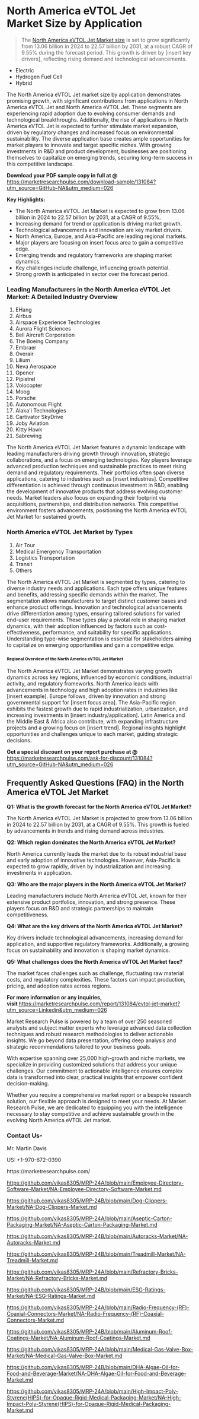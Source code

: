 
<h1>North America eVTOL Jet Market&nbsp;Size by Application</h1><blockquote><p>The <a href="https://marketresearchpulse.com/download-sample/131084?utm_source=GitHub-NA&amp;utm_medium=026">North America eVTOL Jet Market size</a> is set to grow significantly from 13.06 billion in 2024 to 22.57 billion by 2031, at a robust CAGR of 9.55% during the forecast period. This growth is driven by [insert key drivers], reflecting rising demand and technological advancements.</p></blockquote><ul><li>Electric<li> Hydrogen Fuel Cell<li> Hybrid</li></ul><p>The North America eVTOL Jet market size by application demonstrates promising growth, with significant contributions from applications in North America eVTOL Jet and North America eVTOL Jet. These segments are experiencing rapid adoption due to evolving consumer demands and technological breakthroughs. Additionally, the rise of applications in North America eVTOL Jet is expected to further stimulate market expansion, driven by regulatory changes and increased focus on environmental sustainability. The diverse application base creates ample opportunities for market players to innovate and target specific niches. With growing investments in R&D and product development, businesses are positioning themselves to capitalize on emerging trends, securing long-term success in this competitive landscape.</p><p><strong>Download your PDF sample copy in full at @ </strong><a href="https://marketresearchpulse.com/download-sample/131084?utm_source=GitHub-NA&amp;utm_medium=026">https://marketresearchpulse.com/download-sample/131084?utm_source=GitHub-NA&amp;utm_medium=026</a></p><p><strong>Key Highlights: </strong></p><ul><li>The North America eVTOL Jet Market is expected to grow from 13.06 billion in 2024 to 22.57 billion by 2031, at a CAGR of 9.55%.</li><li>Increasing demand for trend or application is driving market growth.</li><li>Technological advancements and innovation are key market drivers.</li><li>North America, Europe, and Asia-Pacific are leading regional markets.</li><li>Major players are focusing on insert focus area to gain a competitive edge.</li><li>Emerging trends and regulatory frameworks are shaping market dynamics.</li><li>Key challenges include challenge, influencing growth potential.</li><li>Strong growth is anticipated in sector over the forecast period.</li></ul><h3>Leading Manufacturers in the North America eVTOL Jet Market: A Detailed Industry Overview</h3><ol><li>EHang</li><li>Airbus</li><li>Airspace Experience Technologies</li><li>Aurora Flight Sciences</li><li>Bell Aircraft Corporation</li><li>The Boeing Company</li><li>Embraer</li><li>Overair</li><li>Lilium</li><li>Neva Aerospace</li><li>Opener</li><li>Pipistrel</li><li>Volocopter</li><li>Moog</li><li>Porsche</li><li>Autonomous Flight</li><li>Alaka'i Technologies</li><li>Cartivator SkyDrive</li><li>Joby Aviation</li><li>Kitty Hawk</li><li>Sabrewing</li></ol><div class="flex max-w-full flex-col flex-grow"><div class="min-h-8 text-message flex w-full flex-col items-end gap-2 whitespace-normal break-words [.text-message+&amp;]:mt-5" dir="auto" data-message-author-role="assistant" data-message-id="fd8432e4-4910-450d-b182-61b7bfb0a01f" data-message-model-slug="gpt-4o"><div class="flex w-full flex-col gap-1 empty:hidden first:pt-[3px]"><div class="markdown prose w-full break-words dark:prose-invert light"><p>The North America eVTOL Jet Market features a dynamic landscape with leading manufacturers driving growth through innovation, strategic collaborations, and a focus on emerging technologies. Key players leverage advanced production techniques and sustainable practices to meet rising demand and regulatory requirements. Their portfolios often span diverse applications, catering to industries such as [insert industries]. Competitive differentiation is achieved through continuous investment in R&amp;D, enabling the development of innovative products that address evolving customer needs. Market leaders also focus on expanding their footprint via acquisitions, partnerships, and distribution networks. This competitive environment fosters advancements, positioning the North America eVTOL Jet Market for sustained growth.</p></div></div></div></div><h3>North America eVTOL Jet Market by Types</h3><ol><li>Air Tour<li> Medical Emergency Transportation<li> Logistics Transportation<li> Transit<li> Others</li></ol><div class="flex max-w-full flex-col flex-grow"><div class="min-h-8 text-message flex w-full flex-col items-end gap-2 whitespace-normal break-words [.text-message+&amp;]:mt-5" dir="auto" data-message-author-role="assistant" data-message-id="084470be-0bb7-4664-bddf-5156b4f41249" data-message-model-slug="gpt-4o-mini"><div class="flex w-full flex-col gap-1 empty:hidden first:pt-[3px]"><div class="markdown prose w-full break-words dark:prose-invert light"><p>The North America eVTOL Jet Market is segmented by types, catering to diverse industry needs and applications. Each type offers unique features and benefits, addressing specific demands within the market. The segmentation allows manufacturers to target distinct customer bases and enhance product offerings. Innovation and technological advancements drive differentiation among types, ensuring tailored solutions for varied end-user requirements. These types play a pivotal role in shaping market dynamics, with their adoption influenced by factors such as cost-effectiveness, performance, and suitability for specific applications. Understanding type-wise segmentation is essential for stakeholders aiming to capitalize on emerging opportunities and gain a competitive edge.</p></div></div></div></div><h3><span style="font-size: 11px;">Regional Overview of the North America eVTOL Jet Market</span></h3><div class="flex max-w-full flex-col flex-grow"><div class="min-h-8 text-message flex w-full flex-col items-end gap-2 whitespace-normal break-words [.text-message+&amp;]:mt-5" dir="auto" data-message-author-role="assistant" data-message-id="e9038762-ce64-4e30-91c9-9bd413514231" data-message-model-slug="gpt-4o-mini"><div class="flex w-full flex-col gap-1 empty:hidden first:pt-[3px]"><div class="markdown prose w-full break-words dark:prose-invert light"><p>The North America eVTOL Jet Market demonstrates varying growth dynamics across key regions, influenced by economic conditions, industrial activity, and regulatory frameworks. North America leads with advancements in technology and high adoption rates in industries like [insert example]. Europe follows, driven by innovation and strong governmental support for [insert focus area]. The Asia-Pacific region exhibits the fastest growth due to rapid industrialization, urbanization, and increasing investments in [insert industry/application]. Latin America and the Middle East &amp; Africa also contribute, with expanding infrastructure projects and a growing focus on [insert trend]. Regional insights highlight opportunities and challenges unique to each market, guiding strategic decisions.</p></div></div></div></div><p><strong>Get a special discount on your report purchase at @ </strong><a href="https://marketresearchpulse.com/ask-for-discount/131084?utm_source=GitHub-NA&amp;utm_medium=026">https://marketresearchpulse.com/ask-for-discount/131084?utm_source=GitHub-NA&amp;utm_medium=026</a></p><h2>Frequently Asked Questions (FAQ) in the North America eVTOL Jet Market</h2><p><strong>Q1: What is the growth forecast for the North America eVTOL Jet Market?</strong></p><p>The North America eVTOL Jet Market is projected to grow from 13.06 billion in 2024 to 22.57 billion by 2031, at a CAGR of 9.55%. This growth is fueled by advancements in trends and rising demand across industries.</p><p><strong>Q2: Which region dominates the North America eVTOL Jet Market?</strong></p><p>North America currently leads the market due to its robust industrial base and early adoption of innovative technologies. However, Asia-Pacific is expected to grow rapidly, driven by industrialization and increasing investments in application.</p><p><strong>Q3: Who are the major players in the North America eVTOL Jet Market?</strong></p><p>Leading manufacturers include North America eVTOL Jet, known for their extensive product portfolios, innovation, and strong presence. These players focus on R&amp;D and strategic partnerships to maintain competitiveness.</p><p><strong>Q4: What are the key drivers of the North America eVTOL Jet Market?</strong></p><p>Key drivers include technological advancements, increasing demand for application, and supportive regulatory frameworks. Additionally, a growing focus on sustainability and innovation is shaping market dynamics.</p><p><strong>Q5: What challenges does the North America eVTOL Jet Market face?</strong></p><p>The market faces challenges such as challenge, fluctuating raw material costs, and regulatory complexities. These factors can impact production, pricing, and adoption rates across regions.</p><p><strong>For more information or any inquiries, visit&nbsp;</strong><a href="https://marketresearchpulse.com/report/131084/evtol-jet-market?utm_source=Linkedin&utm_medium=026">https://marketresearchpulse.com/report/131084/evtol-jet-market?utm_source=Linkedin&utm_medium=026</a></p><p>Market Research Pulse is powered by a team of over 250 seasoned analysts and subject matter experts who leverage advanced data collection techniques and robust research methodologies to deliver actionable insights. We go beyond data presentation, offering deep analysis and strategic recommendations tailored to your business goals.</p><p>With expertise spanning over 25,000 high-growth and niche markets, we specialize in providing customized solutions that address your unique challenges. Our commitment to actionable intelligence ensures complex data is transformed into clear, practical insights that empower confident decision-making.</p><p>Whether you require a comprehensive market report or a bespoke research solution, our flexible approach is designed to meet your needs. At Market Research Pulse, we are dedicated to equipping you with the intelligence necessary to stay competitive and achieve sustainable growth in the evolving North America eVTOL Jet market.</p><h3><strong>Contact Us-</strong></h3><p>Mr. Martin Davis</p><p>US: +1-970-672-0390</p><p>https://marketresearchpulse.com/</p><p><a href="https://github.com/vikas8305/MRP-24A/blob/main/Employee-Directory-Software-Market/NA-Employee-Directory-Software-Market.md">https://github.com/vikas8305/MRP-24A/blob/main/Employee-Directory-Software-Market/NA-Employee-Directory-Software-Market.md</a></p><p><a href="https://github.com/vikas8305/MRP-24B/blob/main/Dog-Clippers-Market/NA-Dog-Clippers-Market.md">https://github.com/vikas8305/MRP-24B/blob/main/Dog-Clippers-Market/NA-Dog-Clippers-Market.md</a></p><p><a href="https://github.com/vikas8305/MRP-24A/blob/main/Aseptic-Carton-Packaging-Market/NA-Aseptic-Carton-Packaging-Market.md">https://github.com/vikas8305/MRP-24A/blob/main/Aseptic-Carton-Packaging-Market/NA-Aseptic-Carton-Packaging-Market.md</a></p><p><a href="https://github.com/vikas8305/MRP-24B/blob/main/Autoracks-Market/NA-Autoracks-Market.md">https://github.com/vikas8305/MRP-24B/blob/main/Autoracks-Market/NA-Autoracks-Market.md</a></p><p><a href="https://github.com/vikas8305/MRP-24B/blob/main/Treadmill-Market/NA-Treadmill-Market.md">https://github.com/vikas8305/MRP-24B/blob/main/Treadmill-Market/NA-Treadmill-Market.md</a></p><p><a href="https://github.com/vikas8305/MRP-24A/blob/main/Refractory-Bricks-Market/NA-Refractory-Bricks-Market.md">https://github.com/vikas8305/MRP-24A/blob/main/Refractory-Bricks-Market/NA-Refractory-Bricks-Market.md</a></p><p><a href="https://github.com/vikas8305/MRP-24B/blob/main/ESG-Ratings-Market/NA-ESG-Ratings-Market.md">https://github.com/vikas8305/MRP-24B/blob/main/ESG-Ratings-Market/NA-ESG-Ratings-Market.md</a></p><p><a href="https://github.com/vikas8305/MRP-24A/blob/main/Radio-Frequency-(RF)-Coaxial-Connectors-Market/NA-Radio-Frequency-(RF)-Coaxial-Connectors-Market.md">https://github.com/vikas8305/MRP-24A/blob/main/Radio-Frequency-(RF)-Coaxial-Connectors-Market/NA-Radio-Frequency-(RF)-Coaxial-Connectors-Market.md</a></p><p><a href="https://github.com/vikas8305/MRP-24B/blob/main/Aluminum-Roof-Coatings-Market/NA-Aluminum-Roof-Coatings-Market.md">https://github.com/vikas8305/MRP-24B/blob/main/Aluminum-Roof-Coatings-Market/NA-Aluminum-Roof-Coatings-Market.md</a></p><p><a href="https://github.com/vikas8305/MRP-24A/blob/main/Medical-Gas-Valve-Box-Market/NA-Medical-Gas-Valve-Box-Market.md">https://github.com/vikas8305/MRP-24A/blob/main/Medical-Gas-Valve-Box-Market/NA-Medical-Gas-Valve-Box-Market.md</a></p><p><a href="https://github.com/vikas8305/MRP-24B/blob/main/DHA-Algae-Oil-for-Food-and-Beverage-Market/NA-DHA-Algae-Oil-for-Food-and-Beverage-Market.md">https://github.com/vikas8305/MRP-24B/blob/main/DHA-Algae-Oil-for-Food-and-Beverage-Market/NA-DHA-Algae-Oil-for-Food-and-Beverage-Market.md</a></p><p><a href="https://github.com/vikas8305/MRP-24A/blob/main/High-Impact-Poly-Styrene(HIPS)-for-Opaque-Rigid-Medical-Packaging-Market/NA-High-Impact-Poly-Styrene(HIPS)-for-Opaque-Rigid-Medical-Packaging-Market.md">https://github.com/vikas8305/MRP-24A/blob/main/High-Impact-Poly-Styrene(HIPS)-for-Opaque-Rigid-Medical-Packaging-Market/NA-High-Impact-Poly-Styrene(HIPS)-for-Opaque-Rigid-Medical-Packaging-Market.md</a></p>
